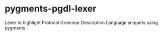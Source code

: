 # pygments-pgdl-lexer
Lexer to highlight Protocol Grammar Description Language snippets using pygments
